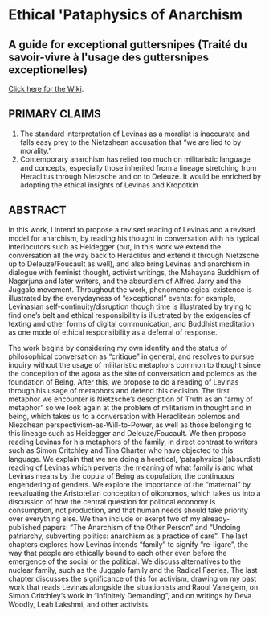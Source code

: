 # Ethical 'Pataphysics of Anarchism
## A guide for exceptional guttersnipes (Traité du savoir-vivre à l'usage des guttersnipes exceptionelles) 

[Click here for the Wiki](https://github.com/mcverter/EthicalPataphysicsOfAnarchism/wiki).

## PRIMARY CLAIMS
1. The standard interpretation of Levinas as a moralist is inaccurate and falls easy prey to the Nietzshean accusation that “we are lied to by morality.”
2. Contemporary anarchism has relied too much on militaristic language and concepts, especially those inherited from a lineage stretching from Heraclitus through Nietzsche and on to Deleuze. It would be enriched by adopting the ethical insights of Levinas and Kropotkin 


## ABSTRACT
In this work, I intend to propose a revised reading of Levinas and a revised model for anarchism, by reading his thought in conversation with his typical interlocutors such as Heidegger (but, in this work we extend the conversation all the way back to Heraclitus and extend it through Nietzsche up to Deleuze/Foucault as well), and also bring Levinas and anarchism in dialogue with feminist thought, activist writings, the Mahayana Buddhism of Nagarjuna and later writers, and the absurdism of Alfred Jarry and the Juggalo movement.   Throughout the work, phenomenological existence is illustrated by the everydayness of “exceptional” events: for example, Levinasian self-continuity/disruption though time is illustrated by trying to find one’s belt and ethical responsibility is illustrated by the exigencies of texting and other forms of digital communication, and Buddhist meditation as one mode of ethical responsibility as a deferral of response.

The work begins by considering my own identity and the status of philosophical conversation as “critique” in general, and resolves to pursue inquiry without the usage of militaristic metaphors common to thought since the conception of the agora as the site of conversation and polemos as the foundation of Being.  After this, we propose to do a reading of Levinas through his usage of metaphors and defend this decision.  The first metaphor we encounter is Nietzsche’s description of Truth as an “army of metaphor” so we look again at the problem of militarism in thought and in being, which takes us to a conversation with Heraclitean polemos and Niezchean perspectivism-as-Will-to-Power, as well as those belonging to this lineage such as Heidegger and Deleuze/Foucault.  We then propose reading Levinas for his metaphors of the family, in direct contrast to writers such as Simon Critchley and Tina Charter who have objected to this language.  We explain that we are doing a heretical, ‘pataphysical (absurdist) reading of Levinas which perverts the meaning of what family is and what Levinas means by the copula of Being as copulation, the continuous engendering of genders.  We explore the importance of the “maternal” by reevaluating the Aristotelian conception of oikonomos, which takes us into a discussion of how the central question for political economy is consumption, not production, and that human needs should take priority over everything else.  We then include or exerpt two of my already-published papers: “The Anarchism of the Other Person” and “Undoing patriarchy, subverting politics: anarchism as a practice of care”.  The last chapters explores how Levinas intends “family” to signify “re-ligare”, the way that people are ethically bound to each other even before the emergence of the social or the political.  We discuss alternatives to the nuclear family, such as the Juggalo family and the Radical Faeries.  The last chapter discusses the significance of this for activism, drawing on my past work that reads Levinas alongside the situationists and Raoul Vaneigem, on Simon Critchley’s work in “Infinitely Demanding”, and on writings by Deva Woodly, Leah Lakshmi, and other activists.

